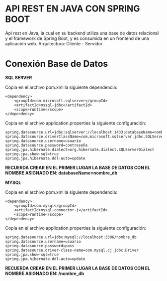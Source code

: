 # API REST EN JAVA CON SPRING BOOT

Api rest en Java, la cual en su backend utiliza una base de datos relacional y el framework de Spring Boot, y es consumida en un frontend de una aplicación web. 
Arquitectura: Cliente - Servidor

# Conexión Base de Datos 

**SQL SERVER**

Copia en el archivo pom.xml la siguiente dependencia:

```
<dependency>
	<groupId>com.microsoft.sqlserver</groupId>
	<artifactId>mssql-jdbc</artifactId>
	<scope>runtime</scope>
</dependency>
```

Copia en el archivo application.properties la siguiente configuración:

```
spring.datasource.url=jdbc:sqlserver://localhost:1433;databaseName=nombre_db;encrypt=true;trustServerCertificate=true;
spring.datasource.driverClassName=com.microsoft.sqlserver.jdbc.SQLServerDriver
spring.datasource.username=usuario
spring.datasource.password=contraseña
spring.jpa.hibernate.dialect=org.hibernate.dialect.SQLServerDialect
spring.jpa.show-sql=true
spring.jpa.hibernate.ddl-auto=update
```
**RECUERDA CREAR EN EL PRIMER LUGAR LA BASE DE DATOS CON EL NOMBRE ASIGNADO EN: databaseName=nombre_db**

**MYSQL**

Copia en el archivo pom.xml la siguiente dependencia:

```
<dependency>
	<groupId>com.mysql</groupId>
	<artifactId>mysql-connector-j</artifactId>
	<scope>runtime</scope>
</dependency>
```

Copia en el archivo application.properties la siguiente configuración:

```
spring.datasource.url=jdbc:mysql://localhost:3306/nombre_db
spring.datasource.username=usuario
spring.datasource.password=pass
spring.datasource.driver-class-name=com.mysql.cj.jdbc.Driver
spring.jpa.show-sql=true
spring.jpa.hibernate.ddl-auto=update
```
**RECUERDA CREAR EN EL PRIMER LUGAR LA BASE DE DATOS CON EL NOMBRE ASIGNADO EN: /nombre_db**
